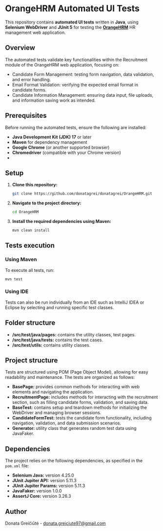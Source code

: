 # OrangeHRM Automated UI Tests

This repository contains **automated UI tests** written in **Java**, using **Selenium WebDriver** and **JUnit 5** for testing the [**OrangeHRM**]([https://themes.woocommerce.com/homestore/](https://opensource-demo.orange)) HR management web application.

## Overview

The automated tests validate key functionalities within the Recruitment module of the OrangeHRM web application, focusing on:
- Candidate Form Management: testing form navigation, data validation, and error handling.
- Email Format Validation: verifying the expected email format in candidate forms.
- Candidate Information Management: ensuring data input, file uploads, and information saving work as intended.

## Prerequisites

Before running the automated tests, ensure the following are installed:
- **Java Development Kit (JDK) 17** or later
- **Maven** for dependency management
- **Google Chrome** (or another supported browser)
- **Chromedriver** (compatible with your Chrome version)
- 
## Setup

1. **Clone this repository:**
   ```bash
   git clone https://github.com/donatagrei/donatagrei/OrangeHRM.git
   
2. **Navigate to the project directory:**
   ```bash
   cd OrangeHRM

3. **Install the required dependencies using Maven:**
   ```bash
   mvn clean install

## Tests execution

### Using Maven
To execute all tests, run:
  ```bash
  mvn test
  ```

### Using IDE
Tests can also be run individually from an IDE such as IntelliJ IDEA or Eclipse by selecting and running specific test classes.

## Folder structure

- **/src/test/java/pages:** contains the utility classes, test pages.
- **/src/test/java/tests:** contains the test cases.
- **/src/test/utils:** contains utility classes.
  
## Project structure

Tests are structured using POM (Page Object Model), allowing for easy readability and maintenance. The tests are organized as follows:
- **BasePage:** provides common methods for interacting with web elements and navigating the application.
- **RecruitmentPage:** includes methods for interacting with the recruitment section, such as filling candidate forms, validation, and saving data.
- **BaseTest:** contains setup and teardown methods for initializing the WebDriver and managing browser sessions.
- **CandidateFormTest:** tests the candidate form functionality, including navigation, validation, and data submission scenarios.
- **Generator:** utility class that generates random test data using JavaFaker.

## Dependencies

The project relies on the following dependencies, as specified in the `pom.xml` file:

- **Selenium Java:** version 4.25.0
- **JUnit Jupiter API:** version 5.11.3
- **JUnit Jupiter Params:** version 5.11.3
- **JavaFaker:** version 1.0.0
- **AssertJ Core:** version 3.26.3 

## Author

Donata Greičiūtė - donata.greiciute97@gmail.com
